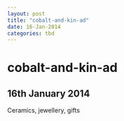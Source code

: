 ```yaml
---
layout: post
title: "cobalt-and-kin-ad"
date: 16-Jan-2014
categories: tbd
---
```


# cobalt-and-kin-ad

## 16th January 2014

Ceramics,   jewellery, gifts
